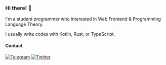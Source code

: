 ### Hi there! :wave:

I'm a student programmer who interested in Web Frontend & Programming Language Theory.

I usually write codes with Kotlin, Rust, or TypeScript.

#### Contact

[![Telegram](https://img.shields.io/badge/@FunctionalInterface-%20-%20?style=social&logo=telegram)](https://t.me/FunctionalInterface)
[![Twitter](https://img.shields.io/twitter/follow/RanolP_777?style=social)](https://twitter.com/RanolP_777)
